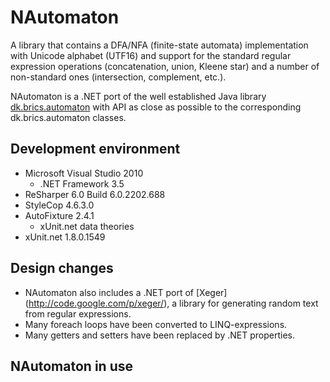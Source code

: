 NAutomaton
===================

A library that contains a DFA/NFA (finite-state automata) implementation with Unicode alphabet (UTF16) and support for the standard regular expression operations (concatenation, union, Kleene star) and a number of non-standard ones (intersection, complement, etc.). 

NAutomaton is a .NET port of the well established Java library [dk.brics.automaton](http://www.brics.dk/automaton/) with API as close as possible to the corresponding dk.brics.automaton classes.

Development environment
-----------------------

* Microsoft Visual Studio 2010
  * .NET Framework 3.5
* ReSharper 6.0 Build 6.0.2202.688
* StyleCop 4.6.3.0
* AutoFixture 2.4.1
  * xUnit.net data theories
* xUnit.net 1.8.0.1549

Design changes
--------------

* NAutomaton also includes a .NET port of [Xeger] (http://code.google.com/p/xeger/), a library for generating random text from regular expressions.
* Many foreach loops have been converted to LINQ-expressions.
* Many getters and setters have been replaced by .NET properties.
 
NAutomaton in use
-----------------
